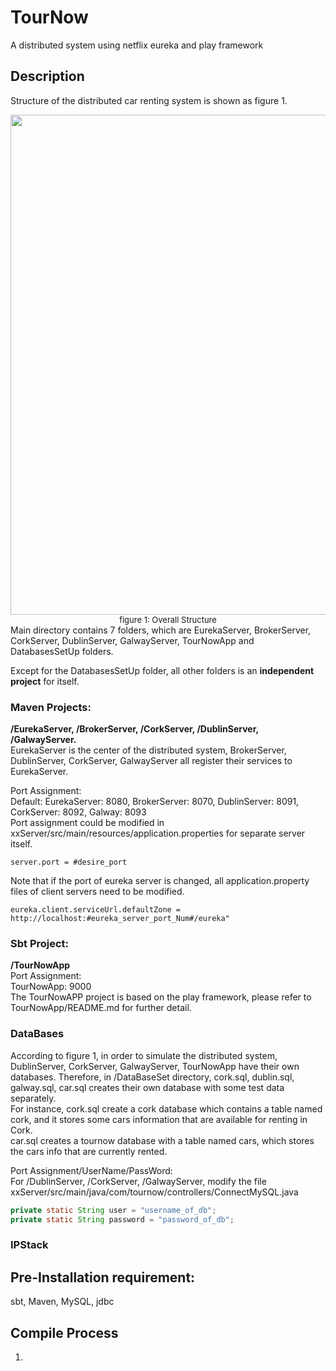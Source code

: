 # TourNow
A distributed system using netflix eureka and play framework


## Description
Structure of the distributed car renting system is shown as figure 1.
<div align='center'>
    <img width=600' height='800' src=TourNow_Structure.jpg><br/>
    <font size = 2>figure 1: Overall Structure</font>
</div>
Main directory contains 7 folders, which are EurekaServer, BrokerServer, CorkServer, DublinServer, GalwayServer, 
TourNowApp and DatabasesSetUp folders.<br/>

Except for the DatabasesSetUp folder, all other folders is an **independent project** for itself.<br/>

### **Maven Projects:**<br/>
**/EurekaServer, /BrokerServer, /CorkServer, /DublinServer, /GalwayServer.**<br/>
EurekaServer is the center of the distributed system, BrokerServer, DublinServer, CorkServer, GalwayServer all register their services to EurekaServer.<br/>

Port Assignment:<br/>
Default: EurekaServer: 8080, BrokerServer: 8070, DublinServer: 8091, CorkServer: 8092, Galway: 8093<br/>
Port assignment could be modified in xxServer/src/main/resources/application.properties for separate server itself.<br/>
```
server.port = #desire_port
```
Note that if the port of eureka server is changed, all application.property files of client servers need to be modified.
```
eureka.client.serviceUrl.defaultZone = http://localhost:#eureka_server_port_Num#/eureka"
```

### **Sbt Project:**<br/>
**/TourNowApp**<br/>
Port Assignment:<br/>
TourNowApp: 9000<br/>
The TourNowAPP project is based on the play framework, please refer to TourNowApp/README.md for further detail.

### **DataBases**<br/>
According to figure 1, in order to simulate the distributed system, DublinServer, CorkServer, GalwayServer, TourNowApp have their own databases. Therefore, in /DataBaseSet directory, cork.sql, dublin.sql, galway.sql, car.sql creates their own database with some test data separately.<br/>
For instance, cork.sql create a cork database which contains a table named cork, and it stores some cars information that are available for renting in Cork.<br/>
car.sql creates a tournow database with a table named cars, which stores the cars info that are currently rented.

Port Assignment/UserName/PassWord:<br/>
For /DublinServer, /CorkServer, /GalwayServer, modify the file xxServer/src/main/java/com/tournow/controllers/ConnectMySQL.java
```java
private static String user = "username_of_db";
private static String password = "password_of_db";
```



### **IPStack**<br/>


## Pre-Installation requirement:
sbt, Maven, MySQL, jdbc


## Compile Process
1. 